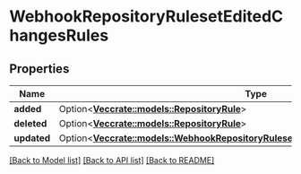 # WebhookRepositoryRulesetEditedChangesRules

## Properties

Name | Type | Description | Notes
------------ | ------------- | ------------- | -------------
**added** | Option<[**Vec<crate::models::RepositoryRule>**](repository-rule.md)> |  | [optional]
**deleted** | Option<[**Vec<crate::models::RepositoryRule>**](repository-rule.md)> |  | [optional]
**updated** | Option<[**Vec<crate::models::WebhookRepositoryRulesetEditedChangesRulesUpdatedInner>**](webhook_repository_ruleset_edited_changes_rules_updated_inner.md)> |  | [optional]

[[Back to Model list]](../README.md#documentation-for-models) [[Back to API list]](../README.md#documentation-for-api-endpoints) [[Back to README]](../README.md)


